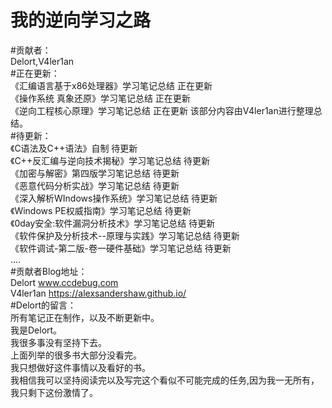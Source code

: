 # 我的逆向学习之路
#贡献者：<br>
Delort,V4ler1an <br>
#正在更新：<br>
《汇编语言基于x86处理器》学习笔记总结 正在更新<br>
《操作系统 真象还原》学习笔记总结 正在更新<br>
《逆向工程核心原理》学习笔记总结 正在更新 该部分内容由V4ler1an进行整理总结。 <br>
#待更新：<br>
《C语法及C++语法》自制 待更新<br>
《C++反汇编与逆向技术揭秘》学习笔记总结 待更新<br>
《加密与解密》第四版学习笔记总结 待更新<br>
《恶意代码分析实战》学习笔记总结 待更新<br>
《深入解析WIndows操作系统》学习笔记总结 待更新<br>
《Windows PE权威指南》学习笔记总结 待更新<br>
《0day安全:软件漏洞分析技术》学习笔记总结 待更新<br>
《软件保护及分析技术--原理与实践》学习笔记总结 待更新<br>
《软件调试-第二版-卷一硬件基础》学习笔记总结 待更新<br>
 ....<br>
#贡献者Blog地址：<br>
 Delort www.ccdebug.com<br>
 V4ler1an https://alexsandershaw.github.io/ <br>
#Delort的留言：<br>
 所有笔记正在制作，以及不断更新中。<br>
 我是Delort。<br>
 我很多事没有坚持下去。<br>
 上面列举的很多书大部分没看完。<br>
 我只想做好这件事情以及看好的书。<br>
 我相信我可以坚持阅读完以及写完这个看似不可能完成的任务,因为我一无所有，我只剩下这份激情了。<br>

